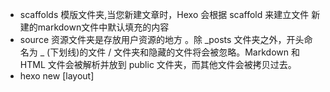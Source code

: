 - scaffolds
        模版文件夹,当您新建文章时，Hexo 会根据 scaffold 来建立文件
        新建的markdown文件中默认填充的内容
- source
        资源文件夹是存放用户资源的地方
        。除 _posts 文件夹之外，开头命名为 _ (下划线)的文件 / 文件夹和隐藏的文件将会被忽略。Markdown 和 HTML 文件会被解析并放到 public 文件夹，而其他文件会被拷贝过去。
- hexo new [layout] <title>
        新建一篇文章。如果没有设置 layout 的话，默认使用 _config.yml 中的 default_layout 参数代替。如果标题包含空格的话，请使用引号括起来。
- hexo g 生成静态文件 hexo g -d 生成后立马部署 -w 监视文件变动
- hexo publish [layout] <filename> 发表草稿
- hexo server 启动服务器 
- hexo d 部署 之前需要生成静态文件
- hexo render <file1> [file2].... 渲染文件
- hexo clean 清楚缓存 清除缓存文件 (db.json) 和已生成的静态文件 (public)。
- hexo list 列出网站资料
- hexo version
- hexo --safe 在安全模式下，不会载入插件和脚本。当您在安装新插件遭遇问题时，可以尝试以安全模式重新执行。
- hexo --config custom.yml
        自定义配置文件的路径，执行后将不再使用 _config.yml。
- hexo --draft 显示 source/_drafts 文件夹中的草稿文章。
- hexo new draft "testDraft" 创建一篇新草稿。
- hexo new layout "testlayout"创建一篇新文章。